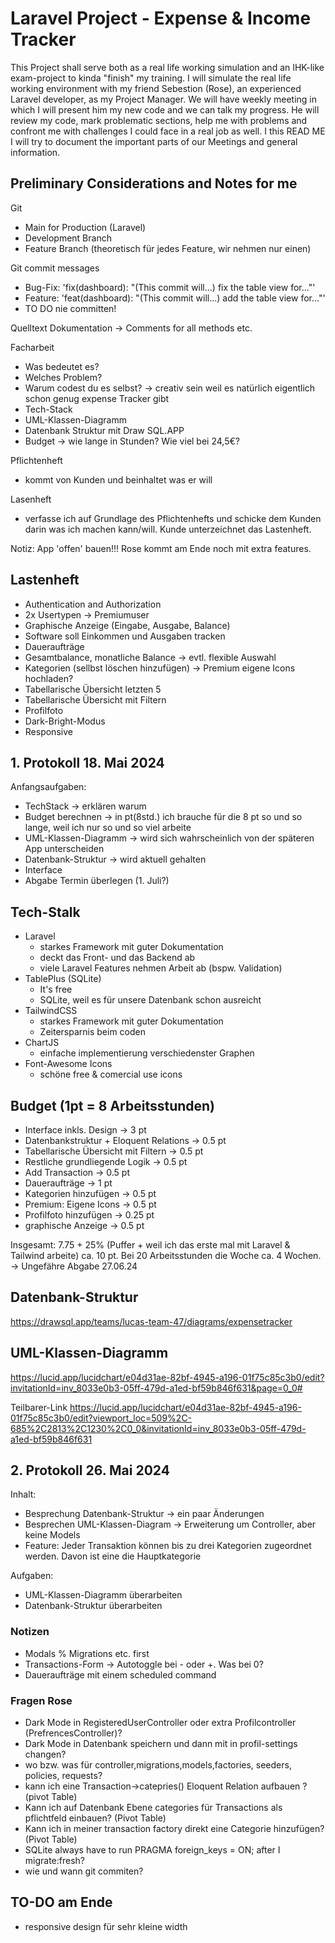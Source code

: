 # Laravel Project - Expense & Income Tracker

This Project shall serve both as a real life working simulation and an IHK-like exam-project to kinda "finish" my training.
I will simulate the real life working environment with my friend Sebestion (Rose), an experienced Laravel developer, as my Project Manager.
We will have weekly meeting in which I will present him my new code and we can talk my progress. He will review my code, mark problematic sections, help me with problems and confront me with challenges I could face in a real job as well. I this READ ME I will try to document the important parts of our Meetings and general information.  

## Preliminary Considerations and Notes for me

Git
- Main for Production (Laravel)
- Development Branch
- Feature Branch (theoretisch für jedes Feature, wir nehmen nur einen)

Git commit messages
- Bug-Fix: 'fix(dashboard): "(This commit will...) fix the table view for..."'
- Feature: 'feat(dashboard): "(This commit will...) add the table view for..."'
- TO DO nie committen!

Quelltext Dokumentation -> Comments for all methods etc.

Facharbeit
- Was bedeutet es?
- Welches Problem?
- Warum codest du es selbst? -> creativ sein weil es natürlich eigentlich schon genug expense Tracker gibt
- Tech-Stack
- UML-Klassen-Diagramm
- Datenbank Struktur mit Draw SQL.APP
- Budget -> wie lange in Stunden? Wie viel bei 24,5€?

Pflichtenheft
- kommt von Kunden und beinhaltet was er will

Lasenheft
- verfasse ich auf Grundlage des Pflichtenhefts und schicke dem Kunden darin was ich machen kann/will. Kunde unterzeichnet das Lastenheft.

Notiz: App 'offen' bauen!!! Rose kommt am Ende noch mit extra features.

## Lastenheft

- Authentication and Authorization
- 2x Usertypen -> Premiumuser
- Graphische Anzeige (Eingabe, Ausgabe, Balance)
- Software soll Einkommen und Ausgaben tracken
- Daueraufträge
- Gesamtbalance, monatliche Balance -> evtl. flexible Auswahl
- Kategorien (sellbst löschen hinzufügen) -> Premium eigene Icons hochladen?
- Tabellarische Übersicht letzten 5 
- Tabellarische Übersicht mit Filtern
- Profilfoto
- Dark-Bright-Modus
- Responsive

## 1. Protokoll 18. Mai 2024

Anfangsaufgaben:
- TechStack -> erklären warum
- Budget berechnen -> in pt(8std.) ich brauche für die 8 pt so und so lange, weil ich nur so und so viel arbeite
- UML-Klassen-Diagramm -> wird sich wahrscheinlich von der späteren App unterscheiden
- Datenbank-Struktur -> wird aktuell gehalten
- Interface
- Abgabe Termin überlegen (1. Juli?)

## Tech-Stalk

- Laravel
    - starkes Framework mit guter Dokumentation
    - deckt das Front- und das Backend ab
    - viele Laravel Features nehmen Arbeit ab (bspw. Validation)
- TablePlus (SQLite)
    - It's free
    - SQLite, weil es für unsere Datenbank schon ausreicht
- TailwindCSS
    - starkes Framework mit guter Dokumentation
    - Zeitersparnis beim coden
- ChartJS
    - einfache implementierung verschiedenster Graphen
- Font-Awesome Icons
    - schöne free & comercial use icons

## Budget (1pt = 8 Arbeitsstunden)

- Interface inkls. Design -> 3 pt
- Datenbankstruktur + Eloquent Relations -> 0.5 pt
- Tabellarische Übersicht mit Filtern -> 0.5 pt
- Restliche grundliegende Logik -> 0.5 pt
- Add Transaction -> 0.5 pt
- Daueraufträge -> 1 pt
- Kategorien hinzufügen -> 0.5 pt
- Premium: Eigene Icons -> 0.5 pt
- Profilfoto hinzufügen -> 0.25 pt
- graphische Anzeige -> 0.5 pt

Insgesamt: 7.75 + 25% (Puffer + weil ich das erste mal mit Laravel & Tailwind arbeite) ca. 10 pt.
Bei 20 Arbeitsstunden die Woche ca. 4 Wochen. -> Ungefähre Abgabe 27.06.24

## Datenbank-Struktur

https://drawsql.app/teams/lucas-team-47/diagrams/expensetracker

## UML-Klassen-Diagramm
https://lucid.app/lucidchart/e04d31ae-82bf-4945-a196-01f75c85c3b0/edit?invitationId=inv_8033e0b3-05ff-479d-a1ed-bf59b846f631&page=0_0#

Teilbarer-Link
https://lucid.app/lucidchart/e04d31ae-82bf-4945-a196-01f75c85c3b0/edit?viewport_loc=509%2C-685%2C2813%2C1230%2C0_0&invitationId=inv_8033e0b3-05ff-479d-a1ed-bf59b846f631


## 2. Protokoll 26. Mai 2024

Inhalt:
- Besprechung Datenbank-Struktur -> ein paar Änderungen
- Besprechen UML-Klassen-Diagram -> Erweiterung um Controller, aber keine Models 
- Feature: Jeder Transaktion können bis zu drei Kategorien zugeordnet werden. Davon ist eine die Hauptkategorie

Aufgaben:
- UML-Klassen-Diagramm überarbeiten
- Datenbank-Struktur überarbeiten


### Notizen ###

- Modals % Migrations etc. first
- Transactions-Form -> Autotoggle bei - oder +. Was bei 0?
- Daueraufträge mit einem scheduled command


### Fragen Rose ###

- Dark Mode in RegisteredUserController oder extra Profilcontroller (PrefrencesController)?
- Dark Mode in Datenbank speichern und dann mit in profil-settings changen?
- wo bzw. was für controller,migrations,models,factories, seeders, policies, requests?
- kann ich eine Transaction->catepries() Eloquent Relation aufbauen ? (pivot Table)
- Kann ich auf Datenbank Ebene categories für Transactions als pflichtfeld einbauen? (Pivot Table)
- Kann ich in meiner transaction factory direkt eine Categorie hinzufügen? (Pivot Table)
- SQLite always have to run PRAGMA foreign_keys = ON; after I migrate:fresh?
- wie und wann git commiten?

## TO-DO am Ende ##

- responsive design für sehr kleine width